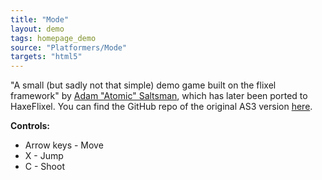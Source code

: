 ```yaml
---
title: "Mode"
layout: demo
tags: homepage_demo
source: "Platformers/Mode"
targets: "html5"
---
```


"A small (but sadly not that simple) demo game built on the flixel framework" by [Adam "Atomic" Saltsman](https://twitter.com/ADAMATOMIC), which has later been ported to HaxeFlixel. You can find the GitHub repo of the original AS3 version [here](https://github.com/AdamAtomic/Mode).

**Controls:**

* Arrow keys - Move
* X - Jump
* C - Shoot
